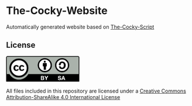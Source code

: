 # The-Cocky-Website

Automatically generated website based on [The-Cocky-Script](https://github.com/AngelLM/The-Cocky-Script)

## License

<img src="doc/By-sa.png" width="200">

All files included in this repository are licensed under a [Creative Commons Attribution-ShareAlike 4.0 International License](http://creativecommons.org/licenses/by-sa/4.0/)

